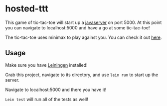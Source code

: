 # hosted-ttt

This game of tic-tac-toe will start up a [javaserver](https://github.com/Akcbryant/javaserver "github.com/Akcbryant/javaserver") on port 5000. At this point you can navigate to localhost:5000
and have a go at some tic-tac-toe!

The tic-tac-toe uses minimax to play against you. You can check it out [here](https://github.com/Akcbryant/clojure-ttt "github.com/Akcbryant/clojure-ttt").

## Usage

Make sure you have [Leiningen](http://leiningen.org/) installed!

Grab this project, navigate to its directory, and use ```lein run``` to start up the server.

Navigate to localhost:5000 and there you have it!

```Lein test``` will run all of the tests as well!
